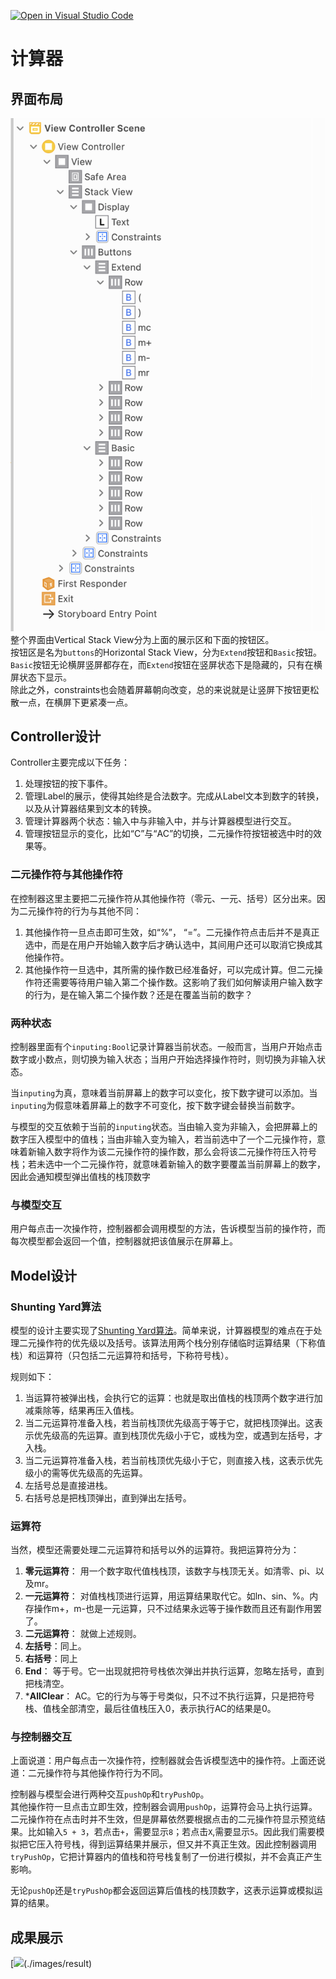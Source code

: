 [![Open in Visual Studio Code](https://classroom.github.com/assets/open-in-vscode-f059dc9a6f8d3a56e377f745f24479a46679e63a5d9fe6f495e02850cd0d8118.svg)](https://classroom.github.com/online_ide?assignment_repo_id=5895840&assignment_repo_type=AssignmentRepo)
# 计算器
## 界面布局
![](./images/layout.png)
整个界面由Vertical Stack View分为上面的展示区和下面的按钮区。  
按钮区是名为`buttons`的Horizontal Stack View，分为`Extend`按钮和`Basic`按钮。`Basic`按钮无论横屏竖屏都存在，而`Extend`按钮在竖屏状态下是隐藏的，只有在横屏状态下显示。  
除此之外，constraints也会随着屏幕朝向改变，总的来说就是让竖屏下按钮更松散一点，在横屏下更紧凑一点。
## Controller设计
Controller主要完成以下任务：
1. 处理按钮的按下事件。
2. 管理Label的展示，使得其始终是合法数字。完成从Label文本到数字的转换，以及从计算器结果到文本的转换。
3. 管理计算器两个状态：输入中与非输入中，并与计算器模型进行交互。
4. 管理按钮显示的变化，比如“C”与“AC”的切换，二元操作符按钮被选中时的效果等。

### 二元操作符与其他操作符

在控制器这里主要把二元操作符从其他操作符（零元、一元、括号）区分出来。因为二元操作符的行为与其他不同：
1. 其他操作符一旦点击即可生效，如“%”， “=”。二元操作符点击后并不是真正选中，而是在用户开始输入数字后才确认选中，其间用户还可以取消它换成其他操作符。
2. 其他操作符一旦选中，其所需的操作数已经准备好，可以完成计算。但二元操作符还需要等待用户输入第二个操作数。这影响了我们如何解读用户输入数字的行为，是在输入第二个操作数？还是在覆盖当前的数字？


### 两种状态
控制器里面有个`inputing:Bool`记录计算器当前状态。一般而言，当用户开始点击数字或小数点，则切换为输入状态；当用户开始选择操作符时，则切换为非输入状态。

当`inputing`为真，意味着当前屏幕上的数字可以变化，按下数字键可以添加。当`inputing`为假意味着屏幕上的数字不可变化，按下数字键会替换当前数字。

与模型的交互依赖于当前的`inputing`状态。当由输入变为非输入，会把屏幕上的数字压入模型中的值栈；当由非输入变为输入，若当前选中了一个二元操作符，意味着新输入数字将作为该二元操作符的操作数，那么会将该二元操作符压入符号栈；若未选中一个二元操作符，就意味着新输入的数字要覆盖当前屏幕上的数字，因此会通知模型弹出值栈的栈顶数字

### 与模型交互

用户每点击一次操作符，控制器都会调用模型的方法，告诉模型当前的操作符，而每次模型都会返回一个值，控制器就把该值展示在屏幕上。

## Model设计

### Shunting Yard算法
 模型的设计主要实现了[Shunting Yard算法](https://zh.wikipedia.org/wiki/调度场算法)。简单来说，计算器模型的难点在于处理二元操作符的优先级以及括号。该算法用两个栈分别存储临时运算结果（下称值栈）和运算符（只包括二元运算符和括号，下称符号栈）。
 
 规则如下：
 1. 当运算符被弹出栈，会执行它的运算：也就是取出值栈的栈顶两个数字进行加减乘除等，结果再压入值栈。
 1. 当二元运算符准备入栈，若当前栈顶优先级高于等于它，就把栈顶弹出。这表示优先级高的先运算。直到栈顶优先级小于它，或栈为空，或遇到左括号，才入栈。
 3. 当二元运算符准备入栈，若当前栈顶优先级小于它，则直接入栈，这表示优先级小的需等优先级高的先运算。
 4. 左括号总是直接进栈。
 5. 右括号总是把栈顶弹出，直到弹出左括号。
 
 ### 运算符
 当然，模型还需要处理二元运算符和括号以外的运算符。我把运算符分为： 
 1. **零元运算符**： 用一个数字取代值栈栈顶，该数字与栈顶无关。如清零、pi、以及mr。
 2. **一元运算符**： 对值栈栈顶进行运算，用运算结果取代它。如ln、sin、%。内存操作m+，m-也是一元运算，只不过结果永远等于操作数而且还有副作用罢了。
 3. **二元运算符**： 就做上述规则。
 4. **左括号**：同上。
 5. **右括号**：同上
 6. **End**： 等于号。它一出现就把符号栈依次弹出并执行运算，忽略左括号，直到把栈清空。
 7. ***AllClear**： AC。它的行为与等于号类似，只不过不执行运算，只是把符号栈、值栈全部清空，最后往值栈压入0，表示执行AC的结果是0。
 
 
 ### 与控制器交互
上面说道：用户每点击一次操作符，控制器就会告诉模型选中的操作符。上面还说道：二元操作符与其他操作符行为不同。

控制器与模型会进行两种交互`pushOp`和`tryPushOp`。  
其他操作符一旦点击立即生效，控制器会调用`pushOp`，运算符会马上执行运算。 
二元操作符在点击时并不生效，但是屏幕依然要根据点击的二元操作符显示预览结果。比如输入`5 + 3`，若点击`+`，需要显示`8`；若点击`X`,需要显示`5`。因此我们需要模拟把它压入符号栈，得到运算结果并展示，但又并不真正生效。因此控制器调用`tryPushOp`，它把计算器内的值栈和符号栈复制了一份进行模拟，并不会真正产生影响。

无论`pushOp`还是`tryPushOp`都会返回运算后值栈的栈顶数字，这表示运算或模拟运算的结果。

## 成果展示
[![](./images/capture)(./images/result)



